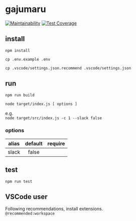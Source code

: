 # gajumaru

[![Maintainability](https://api.codeclimate.com/v1/badges/d3b04603301c8bbcaa6c/maintainability)](https://codeclimate.com/github/rokumura7/gajumaru/maintainability)
[![Test Coverage](https://api.codeclimate.com/v1/badges/d3b04603301c8bbcaa6c/test_coverage)](https://codeclimate.com/github/rokumura7/gajumaru/test_coverage)

## install

`npm install`

`cp .env.example .env`

`cp .vscode/settings.json.recommend .vscode/settings.json`

## run

`npm run build`

`node target/index.js [ options ]`

e.g.  
`node target/src/index.js -c 1 --slack false`

### options

|alias|default|require|
|:--:|:--:|:--:|
|slack|false||

## test

`npm run test`

## VSCode user

Following recommendations, install extensions.  
`@recommended:workspace`
